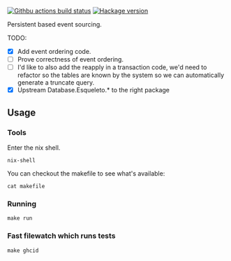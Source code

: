 [![Githbu actions build status](https://img.shields.io/github/workflow/status/jappeace/persistent-eventsource/Test)](https://github.com/jappeace/persistent-eventsource/actions)
[![Hackage version](https://img.shields.io/hackage/v/template.svg?label=Hackage)](https://hackage.haskell.org/package/persistent-eventsource) 

Persistent based event sourcing.

TODO:

+ [x] Add event ordering code.
+ [ ] Prove correctness of event ordering.
+ [ ] I'd like to also add the reapply in a transaction
      code, we'd need to refactor so the tables are known
      by the system so we can automatically generate a truncate query.
+ [x] Upstream Database.Esqueleto.* to the right package

## Usage

### Tools
Enter the nix shell.
```
nix-shell
```
You can checkout the makefile to see what's available:
```
cat makefile
```

### Running
```
make run
```

### Fast filewatch which runs tests
```
make ghcid
```
